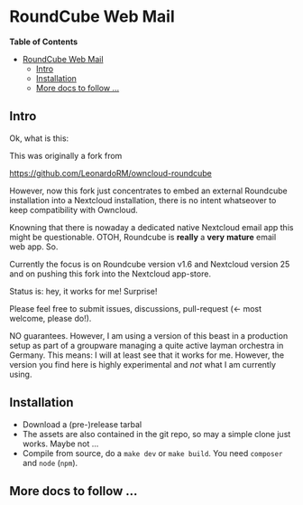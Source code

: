 # RoundCube Web Mail

<!-- markdown-toc start - Don't edit this section. Run M-x markdown-toc-refresh-toc -->
**Table of Contents**

- [RoundCube Web Mail](#roundcube-web-mail)
    - [Intro](#intro)
    - [Installation](#installation)
    - [More docs to follow ...](#more-docs-to-follow-)

<!-- markdown-toc end -->


## Intro

Ok, what is this:

This was originally a fork from

https://github.com/LeonardoRM/owncloud-roundcube

However, now this fork just concentrates to embed an external
Roundcube installation into a Nextcloud installation, there is no intent whatseover to keep
compatibility with Owncloud.

Knowning that there is nowaday a dedicated native Nextcloud email app this might be
questionable. OTOH, Roundcube is **really** a **very** **mature** email web app. So.

Currently the focus is on Roundcube version v1.6 and Nextcloud version
25 and on pushing this fork into the Nextcloud app-store.

Status is: hey, it works for me! Surprise!

Please feel free to submit issues, discussions, pull-request (<- most welcome, please do!).

NO guarantees. However, I am using a version of this beast in a
production setup as part of a groupware managing a quite active layman
orchestra in Germany. This means: I will at least see that it works
for me. However, the version you find here is highly experimental and
*not* what I am currently using.

## Installation

- Download a (pre-)release tarbal
- The assets are also contained in the git repo, so may a simple clone  just works. Maybe not ...
- Compile from source, do a `make dev` or `make build`. You need `composer` and `node` (`npm`).

## More docs to follow ...
